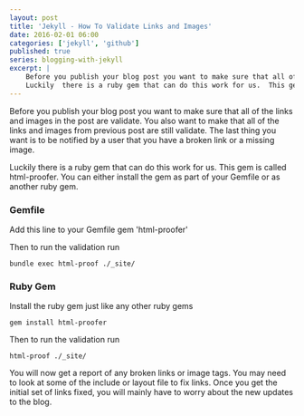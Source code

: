 ```yaml
---
layout: post
title: 'Jekyll - How To Validate Links and Images'
date: 2016-02-01 06:00
categories: ['jekyll', 'github']
published: true
series: blogging-with-jekyll 
excerpt: |
	Before you publish your blog post you want to make sure that all of the links and images in the post are validate.  You also want to make that all of the links and images from previous post are still validate.  The last thing you want is to be notified by a user that you have a broken link or a missing image.  
	Luckily  there is a ruby gem that can do this work for us.  This gem is called html-proofer.   You
---
```


Before you publish your blog post you want to make sure that all of the links and images in the post are validate.  You also want to make that all of the links and images from previous post are still validate.  The last thing you want is to be notified by a user that you have a broken link or a missing image.  

Luckily  there is a ruby gem that can do this work for us.  This gem is called html-proofer.   You can either install the gem as part of your Gemfile or as another ruby gem. 

### Gemfile 

Add this line to your Gemfile
	gem 'html-proofer'
	
Then to run the validation run 

	bundle exec html-proof ./_site/
	
### Ruby Gem 

Install the ruby gem just like any other ruby gems 

	gem install html-proofer 
	
Then to run the validation run 

	html-proof ./_site/
	
You will now get a report of any broken links or image tags.  You may need to look at some of the include or  layout file to fix links.  Once you get the initial set of links fixed, you will mainly have to worry about the new updates to the blog.